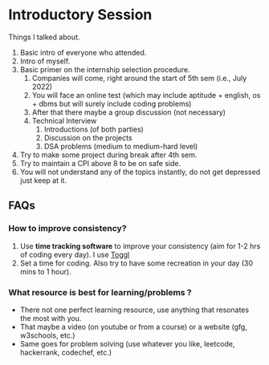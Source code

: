 # Introductory Session 

Things I talked about.

1. Basic intro of everyone who attended.
2. Intro of myself.
3. Basic primer on the internship selection procedure.
    1. Companies will come, right around the start of 5th sem (i.e., July 2022)
    2. You will face an online test (which may include aptitude + english, os + dbms but will surely include coding problems)
    3. After that there maybe a group discussion (not necessary)
    4. Technical Interview
        1. Introductions (of both parties)
        2. Discussion on the projects
        3. DSA problems (medium to medium-hard level)
4. Try to make some project during break after 4th sem.
5. Try to maintain a CPI above 8 to be on safe side.
6. You will not understand any of the topics instantly, do not get depressed just keep at it.

## FAQs

### How to improve consistency?

1. Use **time tracking software** to improve your consistency (aim for 1-2 hrs of coding every day). I use [Toggl](https://track.toggl.com/)
2. Set a time for coding. Also try to have some recreation in your day (30 mins to 1 hour).

### What resource is best for learning/problems ?

- There not one perfect learning resource, use anything that resonates the most with you.
- That maybe a video (on youtube or from a course) or a website (gfg, w3schools, etc.)
- Same goes for problem solving (use whatever you like, leetcode, hackerrank, codechef, etc.)


